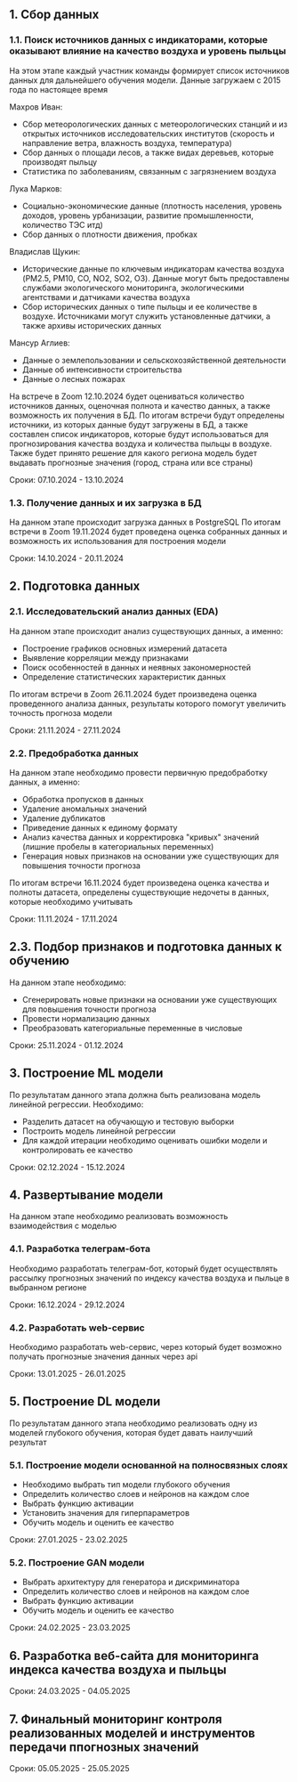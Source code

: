 ## 1. Сбор данных
### 1.1. Поиск источников данных с индикаторами, которые оказывают влияние на качество воздуха и уровень пыльцы
На этом этапе каждый участник команды формирует список источников данных для дальнейшего обучения модели. Данные загружаем с 2015 года по настоящее время

Махров Иван:
* Сбор метеорологических данных с метеорологических станций и из открытых источников исследовательских институтов (скорость и направление ветра, влажность воздуха, температура)
* Сбор данных о площади лесов, а также видах деревьев, которые производят пыльцу
* Статистика по заболеваниям, связанным с загрязнением воздуха

Лука Марков:
* Социально-экономические данные (плотность населения, уровень доходов, уровень урбанизации, развитие промышленности, количество ТЭС итд)
* Сбор данных о плотности движения, пробках

Владислав Щукин:
* Исторические данные по ключевым индикаторам качества воздуха (PM2.5, PM10, CO, NO2, SO2, O3). Данные могут быть предоставлены службами экологического мониторинга, экологическими агентствами и датчиками качества воздуха
* Сбор исторических данных о типе пыльцы и ее количестве в воздухе. Источниками могут служить установленные датчики, а также архивы исторических данных

Мансур Аглиев:
* Данные о землепользовании и сельскохозяйственной деятельности
* Данные об интенсивности строительства
* Данные о лесных пожарах

На встрече в Zoom 12.10.2024 будет оцениваться количество источников данных, оценочная полнота и качество данных, а также возможность их получения в БД. По итогам встречи будут определены источники, из которых данные будут загружены в БД, а также составлен список индикаторов, которые будут использоваться для прогнозирования качества воздуха и количества пыльцы в воздухе. Также будет принято решение для какого региона модель будет выдавать прогнозные значения (город, страна или все страны)

Сроки: 07.10.2024 - 13.10.2024

### 1.3. Получение данных и их загрузка в БД
На данном этапе происходит загрузка данных в PostgreSQL
По итогам встречи в Zoom 19.11.2024 будет проведена оценка собранных данных и возможность их использования для построения модели

Сроки: 14.10.2024 - 20.11.2024

## 2. Подготовка данных
### 2.1. Исследовательский анализ данных (EDA)
На данном этапе происходит анализ существующих данных, а именно: 
* Построение графиков основных измерений датасета
* Выявление корреляции между признаками
* Поиск особенностей в данных и неявных закономерностей
* Определение статистических характеристик данных

По итогам встречи в Zoom 26.11.2024 будет произведена оценка проведенного анализа данных, результаты которого помогут увеличить точность прогноза модели

Сроки: 21.11.2024 - 27.11.2024

### 2.2. Предобработка данных
На данном этапе необходимо провести первичную предобработку данных, а именно:
* Обработка пропусков в данных
* Удаление аномальных значений
* Удаление дубликатов
* Приведение данных к единому формату
* Анализ качества данных и корректировка "кривых" значений (лишние пробелы в категориальных переменных)
* Генерация новых признаков на основании уже существующих для повышения точности прогноза

По итогам встречи 16.11.2024 будет произведена оценка качества и полноты датасета, определены существующие недочеты в данных, которые необходимо учитывать

Сроки: 11.11.2024 - 17.11.2024

## 2.3. Подбор признаков и подготовка данных к обучению
На данном этапе необходимо:
* Сгенерировать новые признаки на основании уже существующих для повышения точности прогноза
* Провести нормализацию данных
* Преобразовать категориальные переменные в числовые

Сроки: 25.11.2024 - 01.12.2024

## 3. Построение ML модели
По результатам данного этапа должна быть реализована модель линейной регрессии. Необходимо:
* Разделить датасет на обучающую и тестовую выборки
* Построить модель линейной регрессии
* Для каждой итерации необходимо оценивать ошибки модели и контролировать ее качество

Сроки: 02.12.2024 - 15.12.2024

## 4. Развертывание модели
На данном этапе необходимо реализовать возможность взаимодействия с моделью

### 4.1. Разработка телеграм-бота
Необходимо разработать телеграм-бот, который будет осуществлять рассылку прогнозных значений по индексу качества воздуха и пыльце в выбранном регионе

Сроки: 16.12.2024 - 29.12.2024

### 4.2. Разработать web-сервис
Необходимо разработать web-сервис, через который будет возможно получать прогнозные значения данных через api

Сроки: 13.01.2025 - 26.01.2025

## 5. Построение DL модели
По результатам данного этапа необходимо реализовать одну из моделей глубокого обучения, которая будет давать наилучший результат

### 5.1. Построение модели основанной на полносвязных слоях
* Необходимо выбрать тип модели глубокого обучения
* Определить количество слоев и нейронов на каждом слое
* Выбрать функцию активации
* Установить значения для гиперпараметров
* Обучить модель и оценить ее качество

Сроки: 27.01.2025 - 23.02.2025

### 5.2. Построение GAN модели
* Выбрать архитектуру для генератора и дискриминатора
* Определить количество слоев и нейронов на каждом слое
* Выбрать функцию активации
* Обучить модель и оценить ее качество

Сроки: 24.02.2025 - 23.03.2025

## 6. Разработка веб-сайта для мониторинга индекса качества воздуха и пыльцы

Сроки: 24.03.2025 - 04.05.2025

## 7. Финальный мониторинг контроля реализованных моделей и инструментов передачи ппогнозных значений

Сроки: 05.05.2025 - 25.05.2025





